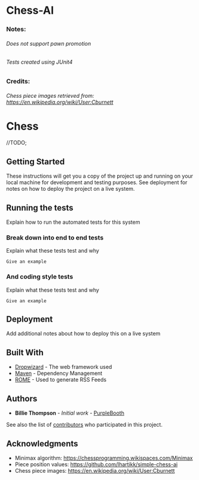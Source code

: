 # Chess-AI

### Notes:
######	Does not support pawn promotion
######	Tests created using JUnit4
### Credits:
###### Chess piece images retrieved from: https://en.wikipedia.org/wiki/User:Cburnett

# Chess

//TODO;

## Getting Started

These instructions will get you a copy of the project up and running on your local machine for development and testing purposes. See deployment for notes on how to deploy the project on a live system.

## Running the tests

Explain how to run the automated tests for this system

### Break down into end to end tests

Explain what these tests test and why

```
Give an example
```

### And coding style tests

Explain what these tests test and why

```
Give an example
```

## Deployment

Add additional notes about how to deploy this on a live system

## Built With

* [Dropwizard](http://www.dropwizard.io/1.0.2/docs/) - The web framework used
* [Maven](https://maven.apache.org/) - Dependency Management
* [ROME](https://rometools.github.io/rome/) - Used to generate RSS Feeds

## Authors

* **Billie Thompson** - *Initial work* - [PurpleBooth](https://github.com/PurpleBooth)

See also the list of [contributors](https://github.com/your/project/contributors) who participated in this project.

## Acknowledgments

* Minimax algorithm: https://chessprogramming.wikispaces.com/Minimax
* Piece position values: https://github.com/lhartikk/simple-chess-ai
* Chess piece images: https://en.wikipedia.org/wiki/User:Cburnett
